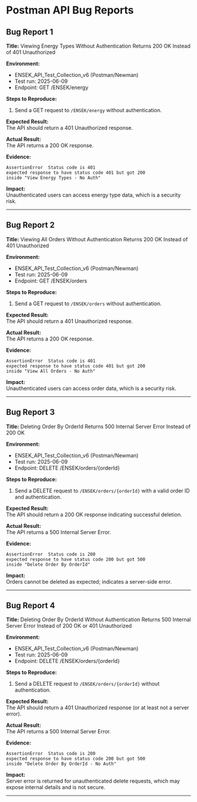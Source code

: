 # Postman API Bug Reports

## Bug Report 1

**Title:** Viewing Energy Types Without Authentication Returns 200 OK Instead of 401 Unauthorized

**Environment:**  

- ENSEK_API_Test_Collection_v6 (Postman/Newman)  
- Test run: 2025-06-09  
- Endpoint: GET /ENSEK/energy

**Steps to Reproduce:**

1. Send a GET request to `/ENSEK/energy` without authentication.

**Expected Result:**  
The API should return a 401 Unauthorized response.

**Actual Result:**  
The API returns a 200 OK response.

**Evidence:**  

```text
AssertionError  Status code is 401
expected response to have status code 401 but got 200
inside "View Energy Types - No Auth"
```

**Impact:**  
Unauthenticated users can access energy type data, which is a security risk.

---

## Bug Report 2

**Title:** Viewing All Orders Without Authentication Returns 200 OK Instead of 401 Unauthorized

**Environment:**  

- ENSEK_API_Test_Collection_v6 (Postman/Newman)  
- Test run: 2025-06-09  
- Endpoint: GET /ENSEK/orders

**Steps to Reproduce:**

1. Send a GET request to `/ENSEK/orders` without authentication.

**Expected Result:**  
The API should return a 401 Unauthorized response.

**Actual Result:**  
The API returns a 200 OK response.

**Evidence:**  

```text
AssertionError  Status code is 401
expected response to have status code 401 but got 200
inside "View All Orders - No Auth"
```

**Impact:**  
Unauthenticated users can access order data, which is a security risk.

---

## Bug Report 3

**Title:** Deleting Order By OrderId Returns 500 Internal Server Error Instead of 200 OK

**Environment:**  

- ENSEK_API_Test_Collection_v6 (Postman/Newman)  
- Test run: 2025-06-09  
- Endpoint: DELETE /ENSEK/orders/{orderId}

**Steps to Reproduce:**

1. Send a DELETE request to `/ENSEK/orders/{orderId}` with a valid order ID and authentication.

**Expected Result:**  
The API should return a 200 OK response indicating successful deletion.

**Actual Result:**  
The API returns a 500 Internal Server Error.

**Evidence:**  

```text
AssertionError  Status code is 200
expected response to have status code 200 but got 500
inside "Delete Order By OrderId"
```

**Impact:**  
Orders cannot be deleted as expected; indicates a server-side error.

---

## Bug Report 4

**Title:** Deleting Order By OrderId Without Authentication Returns 500 Internal Server Error Instead of 200 OK or 401 Unauthorized

**Environment:**  

- ENSEK_API_Test_Collection_v6 (Postman/Newman)  
- Test run: 2025-06-09  
- Endpoint: DELETE /ENSEK/orders/{orderId}

**Steps to Reproduce:**

1. Send a DELETE request to `/ENSEK/orders/{orderId}` without authentication.

**Expected Result:**  
The API should return a 401 Unauthorized response (or at least not a server error).

**Actual Result:**  
The API returns a 500 Internal Server Error.

**Evidence:**  

```text
AssertionError  Status code is 200
expected response to have status code 200 but got 500
inside "Delete Order By OrderId - No Auth"
```

**Impact:**  
Server error is returned for unauthenticated delete requests, which may expose internal details and is not secure.

---
